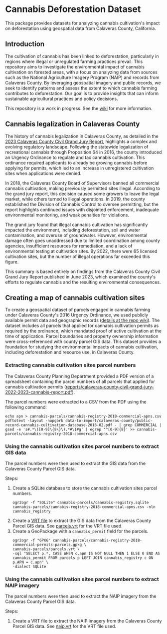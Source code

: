 # Cannabis Deforestation Dataset

This package provides datasets for analyzing cannabis cultivation's impact on deforestation using geospatial data from Calaveras County, California.

## Introduction

The cultivation of cannabis has been linked to deforestation, particularly in regions where illegal or unregulated farming practices prevail. This repository aims to investigate the environmental impact of cannabis cultivation on forested areas, with a focus on analyzing data from sources such as the National Agriculture Imagery Program (NAIP) and records from Calaveras County. By leveraging geospatial imagery and public records, we seek to identify patterns and assess the extent to which cannabis farming contributes to deforestation. Our goal is to provide insights that can inform sustainable agricultural practices and policy decisions.

This repository is a work in progress. See the [wiki](https://github.com/wxmiked/cannabis-deforestation/wiki) for more information.

## Cannabis legalization in Calaveras County

The history of cannabis legalization in Calaveras County, as detailed in the [2023 Calaveras County Civil Grand Jury Report](reports/calaveras-county-civil-grand-jury-2022-2023-cannabis-report.pdf), highlights a complex and evolving regulatory landscape. Following the statewide legalization of recreational cannabis through Proposition 64 in 2016, the county introduced an Urgency Ordinance to regulate and tax cannabis cultivation. This ordinance required applicants to already be growing cannabis before applying for permits, which led to an increase in unregistered cultivation sites when applications were denied.

In 2018, the Calaveras County Board of Supervisors banned all commercial cannabis cultivation, making previously permitted sites illegal. According to the grand jury report, this decision caused some growers to leave the legal market, while others turned to illegal operations. In 2019, the county established the Division of Cannabis Control to oversee permitting, but the report highlights continued issues with disjointed enforcement, inadequate environmental monitoring, and weak penalties for violations.

The grand jury found that illegal cannabis cultivation has significantly impacted the environment, including deforestation, soil and water contamination, and overuse of groundwater. However, environmental damage often goes unaddressed due to limited coordination among county agencies, insufficient resources for remediation, and a lack of environmental testing at cultivation sites. By 2022, there were 65 licensed cultivation sites, but the number of illegal operations far exceeded this figure.

This summary is based entirely on findings from the Calaveras County Civil Grand Jury Report published in June 2023, which examined the county's efforts to regulate cannabis and the resulting environmental consequences.

## Creating a map of cannabis cultivation sites

To create a geospatial dataset of parcels engaged in cannabis farming under Calaveras County's 2016 Urgency Ordinance, we used publicly available permit data and geographic records ([details at the repo wiki](https://github.com/wxmiked/cannabis-deforestation/wiki)). The dataset includes all parcels that applied for cannabis cultivation permits as required by the ordinance, which mandated proof of active cultivation at the time of application. Parcel boundaries and property ownership information were cross-referenced with county parcel GIS data. This dataset provides a foundation for studying the environmental impacts of cannabis cultivation, including deforestation and resource use, in Calaveras County.

### Extracting cannabis cultivation sites parcel numbers

The Calaveras County Planning Department provided a PDF version of a spreadsheet containing the parcel numbers of all parcels that applied for cannabis cultivation permits ([reports/calaveras-county-civil-grand-jury-2022-2023-cannabis-report.pdf](reports/calaveras-county-civil-grand-jury-2022-2023-cannabis-report.pdf)).

The parcel numbers were extracted to a CSV from the PDF using the following command:
```
echo apn > cannabis-parcels/cannabis-registry-2018-commercial-apns.csv
pdftotext -layout -nopgbrk data-to-import/calaveras-county/public-record-cannabis-cultivation-database-2018-02.pdf - | grep COMMERCIAL | gsed -e 's#.*\([0-9]\{8\}\).*#\1#g' | egrep '^[0-9]{8}' >> cannabis-parcels/cannabis-registry-2018-commercial-apns.csv
```

### Using the cannabis cultivation sites parcel numbers to extract GIS data

The parcel numbers were then used to extract the GIS data from the Calaveras County Parcel GIS data.

Steps:
1. Create a SQLite database to store the cannabis cultivation sites parcel numbers.
    ```
    ogr2ogr -f "SQLite" cannabis-parcels/cannabis-registry.sqlite cannabis-parcels/cannabis-registry-2018-commercial-apns.csv -nln cannabis_registry
    ```
2. Create a [VRT file](https://gdal.org/drivers/vector/vrt.html
) to extract the GIS data from the Calaveras County Parcel GIS data. See [parcels.vrt](parcels.vrt) for the VRT file used.
3. Create a GeoPackage with a `cannabis_permit` field for the parcels.
    ```
    ogr2ogr -f "GPKG" cannabis-parcels/cannabis-registry-2018-commercial-permits-parcels.gpkg \
    cannabis-parcels/parcels.vrt \
    -sql "SELECT p.*, CASE WHEN c.apn IS NOT NULL THEN 1 ELSE 0 END AS cannabis_permit FROM parcels p LEFT JOIN cannabis_registry c ON p.APN = c.apn" \
    -dialect SQLite
    ```

### Using the cannabis cultivation sites parcel numbers to extract NAIP imagery

The parcel numbers were then used to extract the NAIP imagery from the Calaveras County Parcel GIS data.

Steps:
1. Create a VRT file to extract the NAIP imagery from the Calaveras County Parcel GIS data. See [naip.vrt](naip.vrt) for the VRT file used.
